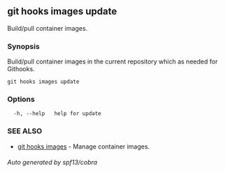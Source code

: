 ## git hooks images update

Build/pull container images.

### Synopsis

Build/pull container images in the current repository which as needed for Githooks.

```
git hooks images update
```

### Options

```
  -h, --help   help for update
```

### SEE ALSO

* [git hooks images](git_hooks_images.md)	 - Manage container images.

###### Auto generated by spf13/cobra 
